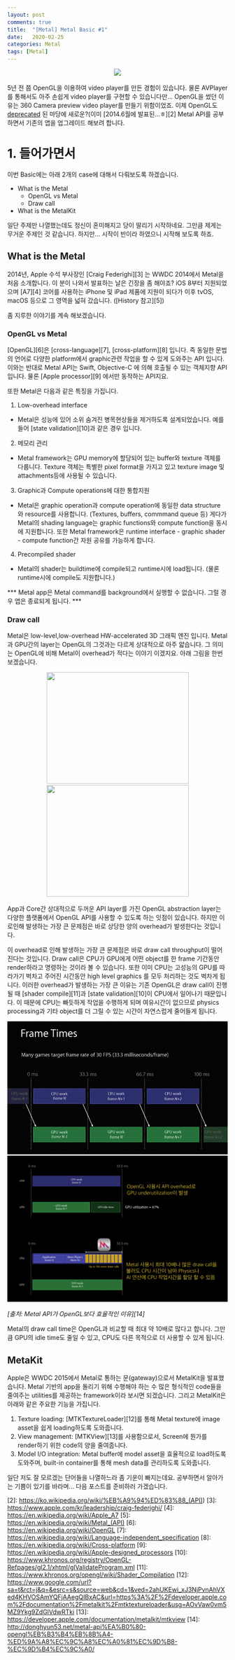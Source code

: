 ```yaml
---
layout: post
comments: true
title:  "[Metal] Metal Basic #1"
date:   2020-02-25
categories: Metal
tags: [Metal]
---
```


<p align="center">
  <img src="https://encrypted-tbn0.gstatic.com/images?q=tbn%3AANd9GcT9AHbNXfr601XLX2QjGfGKFPzTqDordgE7z9nx2BvovKfoOpHK" />
</p>

5년 전 쯤 OpenGL을 이용하여 video player를 만든 경험이 있습니다. 물론 AVPlayer를 통해서도 아주 손쉽게 video player를 구현할 수 있습니다만... OpenGL을 썼던 이유는 360 Camera preview video player를 만들기 위함이었죠. 이제 OpenGL도 [deprecated][1] 된 마당에 새로운?(이미 [2014.6월에 발표된...ㅎ][2] Metal API를 공부하면서 기존의 앱을 업그레이드 해보려 합니다.

# 1. 들어가면서

이번 Basic에는 아래 2개의 case에 대해서 다뤄보도록 하겠습니다. 

* What is the Metal
  * OpenGL vs Metal 
  * Draw call
* What is the MetalKit


일단 주제만 나열했는데도 정신이 혼미해지고 당이 딸리기 시작하네요. 그만큼 제게는 무거운 주제인 것 같습니다. 하지만... 시작이 반이라 하였으니 시작해 보도록 하죠.

## What is the Metal

2014년, Apple 수석 부사장인 [Craig Federighi][3] 는 WWDC 2014에서 Metal을 처음 소개합니다. 이 분이 나와서 발표하는 날은 긴장을 좀 해야죠? iOS 8부터 지원되었으며 [A7][4] 코어를 사용하는 iPhone 및 iPad 제품에 지원이 되다가 이후 tvOS, macOS 등으로 그 영역을 넓혀 갔습니다. ([History 참고][5])

좀 지루한 이야기를 계속 해보겠습니다.

### OpenGL vs Metal
[OpenGL][6]은 [cross-language][7], [cross-platform][8] 입니다. 즉 동일한 문법의 언어로 다양한 platform에서 graphic관련 작업을 할 수 있게 도와주는 API 입니다. 이와는 반대로 Metal API는 Swift, Objective-C 에 의해 호출될 수 있는 객체지향 API 입니다. 물론 [Apple processor][9] 에서만 동작하는 API지요.

또한 Metal은 다음과 같은 특징을 가집니다.

1. Low-overhead interface
- Metal은 성능에 있어 소위 숨겨진 병목현상들을 제거하도록 설계되었습니다. 예를들어 [state validation][10]과 같은 경우 입니다.
2. 메모리 관리
- Metal framework는 GPU memory에 할당되어 있는 buffer와 texture 객체를 다룹니다. Texture 객체는 특별한 pixel format을 가지고 있고 texture image 및 attachments등에 사용될 수 있습니다.
3. Graphic과 Compute operations에 대한 통합지원
- Metal은 graphic operation과 compute operation에 동일한 data structure 와 resource를 사용합니다. (Textures, buffers, commmand queue 등) 게다가 Metal의 shading language는 graphic functions와 compute function을 동시에 지원합니다. 또한 Metal framework은 runtime interface - graphic shader - compute function간 자원 공유를 가능하게 합니다.
4. Precompiled shader
- Metal의 shader는 buildtime에 compile되고 runtime시에 load됩니다. (물론 runtime시에 compile도 지원합니다.)

*** Metal app은 Metal command를 background에서 실행할 수 없습니다. 그럴 경우 앱은 종료되게 됩니다. ***


### Draw call

Metal은 low-level,low-overhead HW-accelerated 3D 그래픽 엔진 입니다. Metal과 GPU간의 layer는 OpenGL의 그것과는 다르게 상대적으로 아주 얇습니다. 그 의미는 OpenGL에 비해 Metal이 overhead가 적다는 이야기 이겠지요. 아래 그림을 한번 보겠습니다.

<p align="center">
  <img src="https://architosh.com/wp-content/uploads/2015/06/metal_1.jpg" width="325" height="255" />
  <img src="https://architosh.com/wp-content/uploads/2015/06/metal-2.jpg" width="325" height="255" />
</p>

App과 Core간 상대적으로 두꺼운 API layer를 가진 OpenGL abstraction layer는 다양한 플랫폼에서 OpenGL API를 사용할 수 있도록 하는 잇점이 있습니다. 하지만 이로인해 발생하는 가장 큰 문제점은 바로 상당한 양의 overhead가 발생한다는 것입니다.

이 overhead로 인해 발생하는 가장 큰 문제점은 바로 draw call throughput이 떨어진다는 것입니다. Draw call은 CPU가 GPU에게 어떤 object를 한 frame 기간동안 render하라고 명령하는 것이라 볼 수 있습니다. 또한 이미 CPU는 고성능의 GPU를 따라가기 벅차고 주어진 시간동안 high level graphics 를 모두 처리하는 것도 벅차게 됩니다. 이러한 overhead가 발생하는 가장 큰 이유는 기존 OpenGL은 draw call이 진행될 때 [shader compile][11]과 [state validation][10]이 CPU에서 일어나기 때문입니다. 이 때문에 CPU는 빠듯하게 작업을 수행하게 되며 여유시간이 없으므로 physics processing과 기타 object를 더 그릴 수 있는 시간이 자연스럽게 줄어들게 됩니다.

<p align="center">
  <img src="CPU_GPU_pipeline-768x462.png" />
  <img src="Metal_advantage-1024x680.png" />
  
  <em>[출처: Metal API가 OpenGL보다 효율적인 이유][14]</em>
</p>


Metal의 draw call time은 OpenGL과 비교할 때 최대 약 10배로 많다고 합니다. 그만큼 GPU의 idle time도 줄일 수 있고, CPU도 다른 목적으로 더 사용할 수 있게 됩니다.

## MetaKit

Apple은 WWDC 2015에서 Metal로 통하는 문(gateway)으로서 MetalKit을 발표했습니다. Metal 기반의 app을 돌리기 위해 수행해야 하는 수 많은 형식적인 code들을 줄여주는 utilities를 제공하는 framework이라 보시면 되겠습니다. 그리고 MetalKit은 아래와 같은 주요한 기능을 가집니다.

1. Texture loading: [MTKTextureLoader][12]를 통해 Metal texture에 image asset을 쉽게 loading하도록 도와줍니다.
2. View management: [MTKView][13]를 사용함으로서, Screen에 뭔가를 render하기 위한 code의 양을 줄여줍니다.
3. Model I/O integration: Metal buffer에 model asset을 효율적으로 load하도록 도와주며, built-in container를 통해 mesh data를 관리하도록 도와줍니다.

일단 저도 잘 모르겠는 단어들을 나열하느라 좀 기운이 빠지는데요. 공부하면서 알아가는 기쁨이 있기를 바라며... 다음 포스트를 준비하러 가겠습니다.

[1]: https://developer.apple.com/documentation/opengles/
[2]: https://ko.wikipedia.org/wiki/%EB%A9%94%ED%83%88_(API))
[3]: https://www.apple.com/kr/leadership/craig-federighi/
[4]: https://en.wikipedia.org/wiki/Apple_A7
[5]: https://en.wikipedia.org/wiki/Metal_(API)
[6]: https://en.wikipedia.org/wiki/OpenGL
[7]: https://en.wikipedia.org/wiki/Language-independent_specification
[8]: https://en.wikipedia.org/wiki/Cross-platform
[9]: https://en.wikipedia.org/wiki/Apple-designed_processors
[10]: https://www.khronos.org/registry/OpenGL-Refpages/gl2.1/xhtml/glValidateProgram.xml
[11]: https://www.khronos.org/opengl/wiki/Shader_Compilation
[12]: https://www.google.com/url?sa=t&rct=j&q=&esrc=s&source=web&cd=1&ved=2ahUKEwi_xJ3NjPvnAhVXed4KHVOSAmYQFjAAegQIBxAC&url=https%3A%2F%2Fdeveloper.apple.com%2Fdocumentation%2Fmetalkit%2Fmtktextureloader&usg=AOvVaw0vm5MZ9Ykg9ZdGlVdwRTki
[13]: https://developer.apple.com/documentation/metalkit/mtkview
[14]: http://donghyun53.net/metal-api%EA%B0%80-opengl%EB%B3%B4%EB%8B%A4-%ED%9A%A8%EC%9C%A8%EC%A0%81%EC%9D%B8-%EC%9D%B4%EC%9C%A0/
